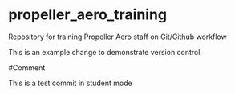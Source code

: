 # propeller_aero_training
Repository for training Propeller Aero staff on Git/Github workflow

This is an example change to demonstrate version control.

#Comment

This is a test commit in student mode